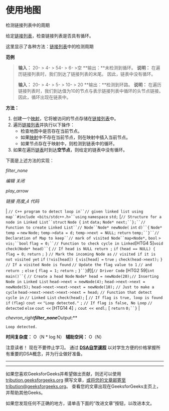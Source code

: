 # 使用地图

检测链接列表中的周期

给定[链接列表](http://www.geeksforgeeks.org/data-structures/linked-list/)，检查链接列表是否具有循环。

这里显示了各种方法：[链接列表](https://www.geeksforgeeks.org/detect-loop-in-a-linked-list/)中的检测周期

**范例**

> **输入：** 20- > 4- > 54- > 6- >空
> **输出：**未检测到循环。
> **说明：**
> 在遍历链接列表时，我们到达了链接列表的末尾。 因此，链表中没有循环。
> 
> **输入：** 20- > 4- > 5- > 10- > 20
> **输出：**检测到环路。
> **说明：**
> 在遍历链接列表时，我们到达值为10的节点与表示链接列表中循环的头节点链接。 因此，循环出现在链表中。

**方法：**

1.  创建一个[映射](http://www.geeksforgeeks.org/map-associative-containers-the-c-standard-template-library-stl/)，它将被访问的节点存储在[链接列表](http://www.geeksforgeeks.org/data-structures/linked-list/)中。
2.  遍历[链接列表](http://www.geeksforgeeks.org/data-structures/linked-list/)并执行以下操作：
    *   检查地图中是否存在当前节点。
    *   如果[映射](http://www.geeksforgeeks.org/map-associative-containers-the-c-standard-template-library-stl/)中不存在当前节点，则在映射中插入当前节点。
    *   如果节点存在于映射中，则检测到链表中的循环。
3.  如果在遍历[链表](http://www.geeksforgeeks.org/data-structures/linked-list/)时到达**空节点**，则给定的链表中没有循环。

下面是上述方法的实现：

*filter_none*

*编辑*
*关闭*

*play_arrow*

*链接*
*亮度_4*
*代码*

| `// C++ program to detect loop in``// given linked list using map``#include <bits/stdc++.h>``using` `namespace` `std;` [`// Structure for a node in Linked List``struct` `Node {` `int` `data;` `Node* next;``};``// Function to create Linked List``// Node``Node* newNode(` `int` `d)``{` `Node* temp =` `new` `Node;` `temp->data = d;` `temp->next = NULL;` `return` `temp;``}``// Declaration of Map to keep``// mark of visited Node``map<Node*,` `bool` `> vis;``bool` `flag = 0;``// Function to check cycle in Linked`[HTG4 5]`void` `check(Node* head)``{` `// If head is NULL return ;` `if` `(head == NULL) {` `flag = 0;` `return` `;` `}` `// Mark the incoming Node as` `// visited if it is not visited yet` `if` `(!vis[head]) {` `vis[head] =` `true` `;` `check(head->next);` `}` `// If a visited Node is found` `// Update the flag value to 1` `// and return ;` `else` `{` `flag = 1;` `return` `;` `}``}`的[`// Driver Code` [HTG2 59]`int` `main()``{` `// Create a head Node` `Node* head = newNode(20);`​​  `// Inserting Node in Linked List` `head->next = newNode(4);` `head->next->next = newNode(5);` `head->next->next->next = newNode(10);` `// Just to make a cycle` `head->next->next->next->next = head;` `// Function that detect cycle in` `// Linked List` `check(head);` [ `// If flag is true, loop is found` `if` `(flag)` `cout <<` `"Loop detected."` `;` `// If flag is false, No Loop` `// detected` `else` `cout <<` [HTG14 4] `;` `cout << endl;` [ `return` `0;``}` |

*chevron_right**filter_none***Output:**

```
Loop detected.

```

**时间复杂度：** O（N * log N）
**辅助空间：** O（N）

注意读者！ 现在不要停止学习。 通过 [**DSA自学课程**](https://practice.geeksforgeeks.org/courses/dsa-self-paced?utm_source=geeksforgeeks&utm_medium=article&utm_campaign=gfg_article_dsa_content_bottom) 以对学生方便的价格掌握所有重要的DSA概念，并为行业做好准备。

* * *

* * *

如果您喜欢GeeksforGeeks并希望做出贡献，则还可以使用 [tribution.geeksforgeeks.org](https://contribute.geeksforgeeks.org/) 撰写文章，或将您的文章邮寄至tribution@geeksforgeeks.org。 查看您的文章出现在GeeksforGeeks主页上，并帮助其他Geeks。

如果您发现任何不正确的地方，请单击下面的“改进文章”按钮，以改进本文。